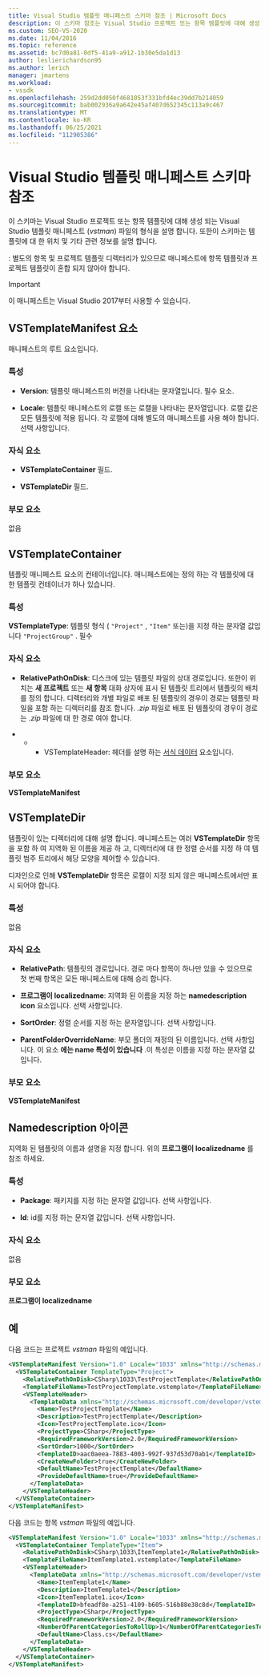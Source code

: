 ```yaml
---
title: Visual Studio 템플릿 매니페스트 스키마 참조 | Microsoft Docs
description: 이 스키마 참조는 Visual Studio 프로젝트 또는 항목 템플릿에 대해 생성 되는 Visual Studio 템플릿 매니페스트 파일의 형식을 설명 합니다.
ms.custom: SEO-VS-2020
ms.date: 11/04/2016
ms.topic: reference
ms.assetid: bc7d0a81-0df5-41a9-a912-1b30e5da1d13
author: leslierichardson95
ms.author: lerich
manager: jmartens
ms.workload:
- vssdk
ms.openlocfilehash: 259d2dd050f4681053f331bfd4ec39dd7b214059
ms.sourcegitcommit: bab002936a9a642e45af407d652345c113a9c467
ms.translationtype: MT
ms.contentlocale: ko-KR
ms.lasthandoff: 06/25/2021
ms.locfileid: "112905386"
---
```

# <a name="visual-studio-template-manifest-schema-reference"></a>Visual Studio 템플릿 매니페스트 스키마 참조
이 스키마는 Visual Studio 프로젝트 또는 항목 템플릿에 대해 생성 되는 Visual Studio 템플릿 매니페스트 (*vstman*) 파일의 형식을 설명 합니다. 또한이 스키마는 템플릿에 대 한 위치 및 기타 관련 정보를 설명 합니다.

 : 별도의 항목 및 프로젝트 템플릿 디렉터리가 있으므로 매니페스트에 항목 템플릿과 프로젝트 템플릿이 혼합 되지 않아야 합니다.

> [!IMPORTANT]
> 이 매니페스트는 Visual Studio 2017부터 사용할 수 있습니다.

## <a name="vstemplatemanifest-element"></a>VSTemplateManifest 요소
 매니페스트의 루트 요소입니다.

### <a name="attributes"></a>특성

- **Version**: 템플릿 매니페스트의 버전을 나타내는 문자열입니다. 필수 요소.

- **Locale**: 템플릿 매니페스트의 로캘 또는 로캘을 나타내는 문자열입니다. 로캘 값은 모든 템플릿에 적용 됩니다. 각 로캘에 대해 별도의 매니페스트를 사용 해야 합니다. 선택 사항입니다.

### <a name="child-elements"></a>자식 요소

- **VSTemplateContainer** 필드.

- **VSTemplateDir** 필드.

### <a name="parent-element"></a>부모 요소
 없음

## <a name="vstemplatecontainer"></a>VSTemplateContainer
 템플릿 매니페스트 요소의 컨테이너입니다. 매니페스트에는 정의 하는 각 템플릿에 대 한 템플릿 컨테이너가 하나 있습니다.

### <a name="attributes"></a>특성
 **VSTemplateType**: 템플릿 형식 ( `"Project"` , `"Item"` 또는)을 지정 하는 문자열 값입니다 `"ProjectGroup"` . 필수

### <a name="child-elements"></a>자식 요소

- **RelativePathOnDisk**: 디스크에 있는 템플릿 파일의 상대 경로입니다. 또한이 위치는 **새 프로젝트** 또는 **새 항목** 대화 상자에 표시 된 템플릿 트리에서 템플릿의 배치를 정의 합니다. 디렉터리와 개별 파일로 배포 된 템플릿의 경우이 경로는 템플릿 파일을 포함 하는 디렉터리를 참조 합니다. *.zip* 파일로 배포 된 템플릿의 경우이 경로는 *.zip* 파일에 대 한 경로 여야 합니다.

- * * VSTemplateHeader: 헤더를 설명 하는 [서식 데이터](../extensibility/templatedata-element-visual-studio-templates.md) 요소입니다.

### <a name="parent-element"></a>부모 요소
 **VSTemplateManifest**

## <a name="vstemplatedir"></a>VSTemplateDir
 템플릿이 있는 디렉터리에 대해 설명 합니다. 매니페스트는 여러 **VSTemplateDir** 항목을 포함 하 여 지역화 된 이름을 제공 하 고, 디렉터리에 대 한 정렬 순서를 지정 하 여 템플릿 범주 트리에서 해당 모양을 제어할 수 있습니다.

 디자인으로 인해 **VSTemplateDir** 항목은 로캘이 지정 되지 않은 매니페스트에서만 표시 되어야 합니다.

### <a name="attributes"></a>특성
 없음

### <a name="child-elements"></a>자식 요소

- **RelativePath**: 템플릿의 경로입니다. 경로 마다 항목이 하나만 있을 수 있으므로 첫 번째 항목은 모든 매니페스트에 대해 승리 합니다.

- **프로그램이 localizedname**: 지역화 된 이름을 지정 하는 **namedescription icon** 요소입니다. 선택 사항입니다.

- **SortOrder**: 정렬 순서를 지정 하는 문자열입니다. 선택 사항입니다.

- **ParentFolderOverrideName**: 부모 폴더의 재정의 된 이름입니다. 선택 사항입니다. 이 요소 **에는 name 특성이 있습니다** .이 특성은 이름을 지정 하는 문자열 값입니다.

### <a name="parent-element"></a>부모 요소
 **VSTemplateManifest**

## <a name="namedescriptionicon"></a>Namedescription 아이콘
 지역화 된 템플릿의 이름과 설명을 지정 합니다. 위의 **프로그램이 localizedname** 를 참조 하세요.

### <a name="attributes"></a>특성

- **Package**: 패키지를 지정 하는 문자열 값입니다. 선택 사항입니다.

- **Id**: id를 지정 하는 문자열 값입니다. 선택 사항입니다.

### <a name="child-elements"></a>자식 요소
 없음

### <a name="parent-element"></a>부모 요소
 **프로그램이 localizedname**

## <a name="examples"></a>예
 다음 코드는 프로젝트 *vstman* 파일의 예입니다.

```xml
<VSTemplateManifest Version="1.0" Locale="1033" xmlns="http://schemas.microsoft.com/developer/vstemplatemanifest/2015">
  <VSTemplateContainer TemplateType="Project">
    <RelativePathOnDisk>CSharp\1033\TestProjectTemplate</RelativePathOnDisk>
    <TemplateFileName>TestProjectTemplate.vstemplate</TemplateFileName>
    <VSTemplateHeader>
      <TemplateData xmlns="http://schemas.microsoft.com/developer/vstemplate/2005">
        <Name>TestProjectTemplate</Name>
        <Description>TestProjectTemplate</Description>
        <Icon>TestProjectTemplate.ico</Icon>
        <ProjectType>CSharp</ProjectType>
        <RequiredFrameworkVersion>2.0</RequiredFrameworkVersion>
        <SortOrder>1000</SortOrder>
        <TemplateID>aac0aeea-7883-4003-992f-937d53d70ab1</TemplateID>
        <CreateNewFolder>true</CreateNewFolder>
        <DefaultName>TestProjectTemplate</DefaultName>
        <ProvideDefaultName>true</ProvideDefaultName>
      </TemplateData>
    </VSTemplateHeader>
  </VSTemplateContainer>
</VSTemplateManifest>

```

 다음 코드는 항목 *vstman* 파일의 예입니다.

```xml
<VSTemplateManifest Version="1.0" Locale="1033" xmlns="http://schemas.microsoft.com/developer/vstemplatemanifest/2015">
  <VSTemplateContainer TemplateType="Item">
    <RelativePathOnDisk>CSharp\1033\ItemTemplate1</RelativePathOnDisk>
    <TemplateFileName>ItemTemplate1.vstemplate</TemplateFileName>
    <VSTemplateHeader>
      <TemplateData xmlns="http://schemas.microsoft.com/developer/vstemplate/2005">
        <Name>ItemTemplate1</Name>
        <Description>ItemTemplate1</Description>
        <Icon>ItemTemplate1.ico</Icon>
        <TemplateID>bfeadf8e-a251-4109-b605-516b88e38c8d</TemplateID>
        <ProjectType>CSharp</ProjectType>
        <RequiredFrameworkVersion>2.0</RequiredFrameworkVersion>
        <NumberOfParentCategoriesToRollUp>1</NumberOfParentCategoriesToRollUp>
        <DefaultName>Class.cs</DefaultName>
      </TemplateData>
    </VSTemplateHeader>
  </VSTemplateContainer>
</VSTemplateManifest>

```
